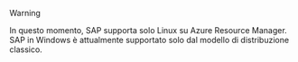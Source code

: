 
> [!WARNING]
> In questo momento, SAP supporta solo Linux su Azure Resource Manager. SAP in Windows è attualmente supportato solo dal modello di distribuzione classico.
> 
> 

